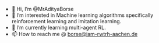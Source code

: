 - 👋 Hi, I’m @MrAdityaBorse
- 👀 I’m interested in Machine learning algorithms specifically reinforcement learning and imitation learning. 
- 🌱 I’m currently learning multi-agent RL. 
- 📫 How to reach me @ borse@iam-rwtrh-aachen.de

<!---
MrAdityaBorse/MrAdityaBorse is a ✨ special ✨ repository because its `README.md` (this file) appears on your GitHub profile.
You can click the Preview link to take a look at your changes.
--->
